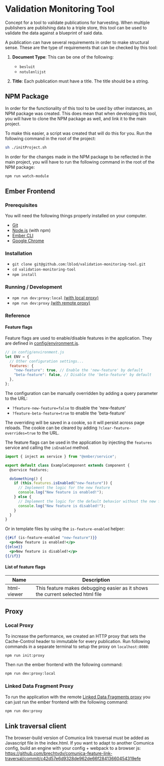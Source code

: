 # Validation Monitoring Tool

Concept for a tool to validate publications for harvesting.
When multiple publishers are publishing data to a triple store, this tool can be used to validate the data against a blueprint of said data.

A publication can have several requirements in order to make structural sense. These are the type of requirements that can be checked by this tool:

1. **Document Type**: This can be one of the following:

   - `besluit`
   - `notulenlijst`

2. **Title**: Each publication must have a title. The title should be a string.

## NPM Package

In order for the functionality of this tool to be used by other instances, an NPM package was created. This does mean that when developing this tool, you will have to clone the NPM package as well, and link it to the main project.

To make this easier, a script was created that will do this for you. Run the following command in the root of the project:

```bash
sh ./initProject.sh
```

In order for the changes made in the NPM package to be reflected in the main project, you will have to run the following command in the root of the NPM package:

```bash
npm run watch-module
```

## Ember Frontend

### Prerequisites

You will need the following things properly installed on your computer.

- [Git](https://git-scm.com/)
- [Node.js](https://nodejs.org/) (with npm)
- [Ember CLI](https://cli.emberjs.com/release/)
- [Google Chrome](https://google.com/chrome/)

### Installation

- `git clone git@github.com:lblod/validation-monitoring-tool.git`
- `cd validation-monitoring-tool`
- `npm install`

### Running / Development

- `npm run dev:proxy:local` [(with local proxy)](#local-proxy)
- `npm run dev:proxy` [(with remote proxy)](#linked-data-proxy)

### Reference

#### Feature flags

Feature flags are used to enable/disable features in the application. They are defined in [config/environment.js](config/environment.js).

```javascript
// in config/environment.js
let ENV = {
  // Other configuration settings...
  features: {
    "new-feature": true, // Enable the 'new-feature' by default
    "beta-feature": false, // Disable the 'beta-feature' by default
  },
};
```

The configuration can be manually overridden by adding a query parameter to the URL:

- `?feature-new-feature=false` to disable the 'new-feature'
- `?feature-beta-feature=true` to enable the 'beta-feature'

The overriding will be saved in a cookie, so it will persist across page reloads. The cookie can be cleared by adding `?clear-feature-overrides=true` to the URL.

The feature flags can be used in the application by injecting the `features` service and calling the `isEnabled` method.

```javascript
import { inject as service } from "@ember/service";

export default class ExampleComponent extends Component {
  @service features;

  doSomething() {
    if (this.features.isEnabled("new-feature")) {
      // Implement the logic for the new feature
      console.log("New feature is enabled!");
    } else {
      // Implement the logic for the default behavior without the new feature
      console.log("New feature is disabled!");
    }
  }
}
```

Or in template files by using the `is-feature-enabled` helper:

```handlebars
{{#if (is-feature-enabled "new-feature")}}
  <p>New feature is enabled!</p>
{{else}}
  <p>New feature is disabled!</p>
{{/if}}
```

#### List of feature flags

| Name        | Description                                                                    |
| ----------- | ------------------------------------------------------------------------------ |
| html-viewer | This feature makes debugging easier as it shows the current selected html file |

## Proxy

<h3 id="local-proxy">Local Proxy</h3>

To increase the performance, we created an HTTP proxy that sets the Cache-Control header to immutable for every publication. Run following commands in a separate terminal to setup the proxy on `localhost:8080`:

```bash
npm run init:proxy
```

Then run the ember frontend with the following command:

```bash
npm run dev:proxy:local
```

<h3 id="linked-data-proxy">Linked Data Fragment Proxy</h3>

To run the application with the remote [Linked Data Fragments proxy](https://linkeddatafragments.org/) you can just run the ember frontend with the following command:

```bash
npm run dev:proxy
```

## Link traversal client

The browser-build version of Comunica link traversal must be added as Javascript file in the index.html.
If you want to adapt to another Comunica config, build an engine with your config + webpack to a browser js:
https://github.com/brechtvdv/comunica-feature-link-traversal/commit/c42d57e6d9328de962de66f28413660454319efe
